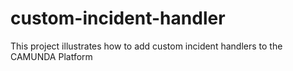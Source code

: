 # custom-incident-handler
This project illustrates how to add custom incident handlers to the CAMUNDA Platform
